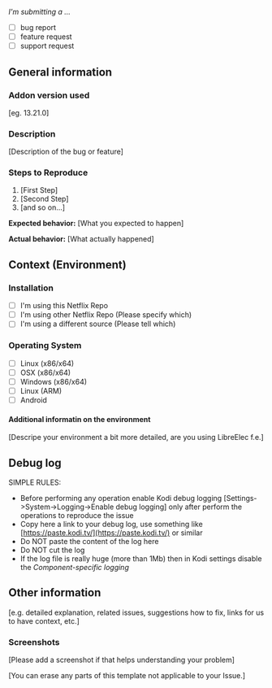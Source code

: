 *I'm submitting a ...*
  - [ ] bug report
  - [ ] feature request
  - [ ] support request

## General information

### Addon version used

[eg. 13.21.0]

### Description

[Description of the bug or feature]

### Steps to Reproduce

1. [First Step]
2. [Second Step]
3. [and so on...]

**Expected behavior:** [What you expected to happen]

**Actual behavior:** [What actually happened]

## Context (Environment)

### Installation

* [ ] I'm using this Netflix Repo
* [ ] I'm using other Netflix Repo (Please specify which)
* [ ] I'm using a different source (Please tell which)

### Operating System

* [ ] Linux (x86/x64)
* [ ] OSX (x86/x64)
* [ ] Windows (x86/x64)
* [ ] Linux (ARM)
* [ ] Android

#### Additional informatin on the environment

[Descripe your environment a bit more detailed, are you using LibreElec f.e.]

## Debug log

SIMPLE RULES:
- Before performing any operation enable Kodi debug logging [Settings->System->Logging->Enable debug logging] only after perform the operations to reproduce the issue
- Copy here a link to your debug log, use something like [https://paste.kodi.tv/](https://paste.kodi.tv/) or similar
- Do NOT paste the content of the log here
- Do NOT cut the log
- If the log file is really huge (more than 1Mb) then in Kodi settings disable the *Component-specific logging*

## Other information

[e.g. detailed explanation, related issues, suggestions how to fix, links for us to have context, etc.]

### Screenshots

[Please add a screenshot if that helps understanding your problem]

[You can erase any parts of this template not applicable to your Issue.]
